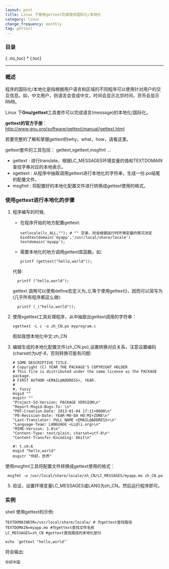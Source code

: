 ```yaml
---
layout: post
title: Linux 下使用gettext完成程序国际化/本地化
category: linux
change_frequency: monthly
tag: gettext
---
```

### 目录
{:.no_toc}
* 
{:toc}

<hr>

### 概述 

程序的国际化/本地化是指根据用户语言和区域的不同程序可以使用针对用户的交互信息。如，中文用户，则语言会变成中文，时间会显示北京时间，货币会显示RMB。

Linux 下**Gnu/gettext**工具套件可以完成语言(message)的本地化/国际化。

**gettext的官方手册**：http://www.gnu.org/software/gettext/manual/gettext.html

若要完整的了解和掌握gettext的why，what，how，请看这里。

gettext套件的工具包括： gettext,xgettext,msgfmt ... 

- gettext : 进行translate，根据LC_MESSAGES环境变量的值和TEXTDOMAIN查找字串对应的本地表示。
- xgettext : 从程序中抽取调用gettext进行本地化的字符串，生成一份.po结尾的配置文件。
- msgfmt : 将配置好的本地化配置文件进行转换成gettext使用的格式。


### 使用gettext进行本地化的步骤
1. 程序编写的时候,
   - 在程序开始的地方配置gettext:

         setlocale(lc_ALL,""); # "" 空串，则会根据运行时环境变量的情况决定
         bindtextdomain('myapp','/usr/local/share/locale')
         textdomain('myapp');
   - 需要本地化的地方调用gettext库函数。如:

         printf (gettext("hello,world")); 
   代替:

         printf ("hello,world");
   gettext 调用可以使用define宏定义为_(),等于使用gettext()，因而可以简写为(几乎所有程序都这么做):

         printf (_("hello,world"));
2. 使用xgettext工具处理程序，从中抽取出gettext调用的字符串：

       xgettext -L c -o zh_CN.po myprogram.c
   假如我想本地化中文:zh_CN
3. 编辑生成的本地化配置文件(zh_CN.po),设置转换对应关系，注意设置编码(charset)为*utf-8*，否则转换可能有问题:

       # SOME DESCRIPTIVE TITLE.
       # Copyright (C) YEAR THE PACKAGE'S COPYRIGHT HOLDER
       # This file is distributed under the same license as the PACKAGE package.
       # FIRST AUTHOR <EMAIL@ADDRESS>, YEAR.
       #
       #, fuzzy
       msgid ""
       msgstr ""
       "Project-Id-Version: PACKAGE VERSION\n"
       "Report-Msgid-Bugs-To: \n"
       "POT-Creation-Date: 2013-01-04 17:11+0800\n"
       "PO-Revision-Date: YEAR-MO-DA HO:MI+ZONE\n"
       "Last-Translator: FULL NAME <EMAIL@ADDRESS>\n"
       "Language-Team: LANGUAGE <LL@li.org>\n"
       "MIME-Version: 1.0\n"
       "Content-Type: text/plain; charset=utf-8\n"
       "Content-Transfer-Encoding: 8bit\n"
       
       #: t.sh:6
       msgid "hello,world"
       msgstr "你好，世界"
 使用msgfmt工具将配置文件转换成gettext使用的格式：

     msgfmt -o /usr/local/share/locale/zh_CN/LC_MESSAGES/myapp.mo zh_CN.po

5. 验证，设置环境变量LC_MESSAGES或LANG为zh_CN。然后运行程序即可。


### 实例
shell 使用gettext的示例:

    TEXTDOMAINDIR=/usr/local/share/locale/ # 为gettext查找路径
    TEXTDOMAIN=myapp.mo #为gettext查找文件名称
    LC_MESSAGES=zh_CN #gettext查找路径的本地化部分
    
    echo `gettext "hello,world"`

将会输出:

    你好中国

